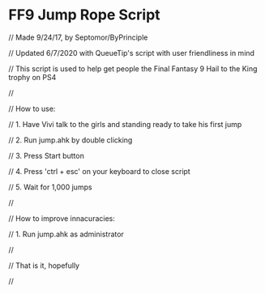 # FF9 Jump Rope Script


// Made 9/24/17, by Septomor/ByPrinciple

// Updated 6/7/2020 with QueueTip's script with user friendliness in mind

// This script is used to help get people the Final Fantasy 9 Hail to the King trophy on PS4

// 

// How to use:

//  1. Have Vivi talk to the girls and standing ready to take his first jump

//  2. Run jump.ahk by double clicking 

//  3. Press Start button

//  4. Press 'ctrl + esc' on your keyboard to close script

//  5. Wait for 1,000 jumps

//

// How to improve innacuracies:

//  1. Run jump.ahk as administrator

// 

// That is it, hopefully

// 
